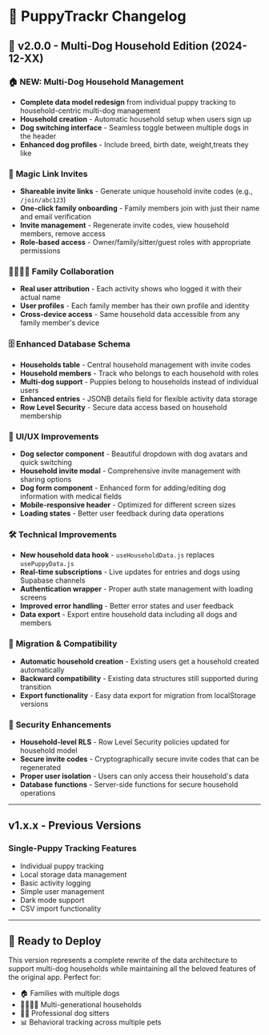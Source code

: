 # 🐶 PuppyTrackr Changelog

## 🎉 v2.0.0 - Multi-Dog Household Edition (2024-12-XX)

### 🏠 **NEW: Multi-Dog Household Management**
- **Complete data model redesign** from individual puppy tracking to household-centric multi-dog management
- **Household creation** - Automatic household setup when users sign up
- **Dog switching interface** - Seamless toggle between multiple dogs in the header
- **Enhanced dog profiles** - Include breed, birth date, weight,treats they like

### 🔗 **Magic Link Invites**
- **Shareable invite links** - Generate unique household invite codes (e.g., `/join/abc123`)
- **One-click family onboarding** - Family members join with just their name and email verification
- **Invite management** - Regenerate invite codes, view household members, remove access
- **Role-based access** - Owner/family/sitter/guest roles with appropriate permissions

### 👨‍👩‍👧‍👦 **Family Collaboration**
- **Real user attribution** - Each activity shows who logged it with their actual name
- **User profiles** - Each family member has their own profile and identity
- **Cross-device access** - Same household data accessible from any family member's device

### 🗄️ **Enhanced Database Schema**
- **Households table** - Central household management with invite codes
- **Household members** - Track who belongs to each household with roles
- **Multi-dog support** - Puppies belong to households instead of individual users
- **Enhanced entries** - JSONB details field for flexible activity data storage
- **Row Level Security** - Secure data access based on household membership

### 🎨 **UI/UX Improvements**
- **Dog selector component** - Beautiful dropdown with dog avatars and quick switching
- **Household invite modal** - Comprehensive invite management with sharing options
- **Dog form component** - Enhanced form for adding/editing dog information with medical fields
- **Mobile-responsive header** - Optimized for different screen sizes
- **Loading states** - Better user feedback during data operations

### 🛠️ **Technical Improvements**
- **New household data hook** - `useHouseholdData.js` replaces `usePuppyData.js`
- **Real-time subscriptions** - Live updates for entries and dogs using Supabase channels
- **Authentication wrapper** - Proper auth state management with loading screens
- **Improved error handling** - Better error states and user feedback
- **Data export** - Export entire household data including all dogs and members

### 🔄 **Migration & Compatibility**
- **Automatic household creation** - Existing users get a household created automatically
- **Backward compatibility** - Existing data structures still supported during transition
- **Export functionality** - Easy data export for migration from localStorage versions

### 🔐 **Security Enhancements**
- **Household-level RLS** - Row Level Security policies updated for household model
- **Secure invite codes** - Cryptographically secure invite codes that can be regenerated
- **Proper user isolation** - Users can only access their household's data
- **Database functions** - Server-side functions for secure household operations

---

## v1.x.x - Previous Versions

### Single-Puppy Tracking Features
- Individual puppy tracking
- Local storage data management
- Basic activity logging
- Simple user management
- Dark mode support
- CSV import functionality

---

## 🚀 Ready to Deploy

This version represents a complete rewrite of the data architecture to support multi-dog households while maintaining all the beloved features of the original app. Perfect for:

- 🏠 Families with multiple dogs
- 👨‍👩‍👧‍👦 Multi-generational households  
- 🐕‍🦺 Professional dog sitters
- 📊 Behavioral tracking across multiple pets 